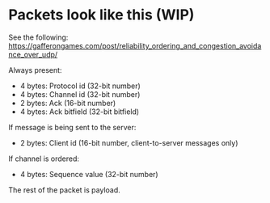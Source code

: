 # Packets look like this (WIP)

See the following: https://gafferongames.com/post/reliability_ordering_and_congestion_avoidance_over_udp/

Always present:
- 4 bytes: Protocol id (32-bit number)
- 4 bytes: Channel id (32-bit number)
- 2 bytes: Ack (16-bit number)
- 4 bytes: Ack bitfield (32-bit bitfield)

If message is being sent to the server:
- 2 bytes: Client id (16-bit number, client-to-server messages only)

If channel is ordered:
- 4 bytes: Sequence value (32-bit number)

The rest of the packet is payload.
